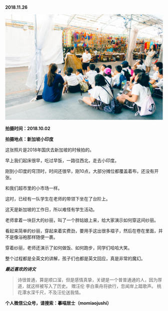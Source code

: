 
          
            
**2018.11.26**



![](img/51001-bfa6d474a742ee4a.jpg)




**拍摄时间：2018.10.02**

**拍摄地点：新加坡小印度**

这张照片是2018年国庆去新加坡的时候拍的。

早上我们起床很早，吃过早饭，一路往西北，走去小印度。

刚到小印度的穹顶时，时间还很早，刚10点，大部分摊位都覆盖着布，还没有开张。

和我们超市里的小市场一样。

这时，已经有一队学生在老师的带领下坐在了台阶上。

这天是新加坡的工作日，所以难怪有学生活动。

老师拿着一块巨大的纱丽，叫了一个胖姑娘上来，给大家演示如何穿这间纱丽。

看起来简单的纱丽，穿起来着实费劲，要用手这出很多褶子，然后在卷在里面，并不是像浴袍那样随便一裹。

穿着纱丽，老师还演示了如何做饭、如何跑步，同学们哈哈大笑。

整个过程都是全英文的讲解，孩子们也都是英文回应，真是非常的魔幻。


***最近喜欢的诗文***
>诗很普通，算是顺口溜，但是感情真挚，关键是一个普普通通的人，因为厚道，就这样被写入了历史。
赠汪伦
李白乘舟将欲行，忽闻岸上踏歌声。
桃花潭水深千尺，不及汪伦送我情。




**个人微信公众号，请搜索：摹喵居士（momiaojushi）**

          
        